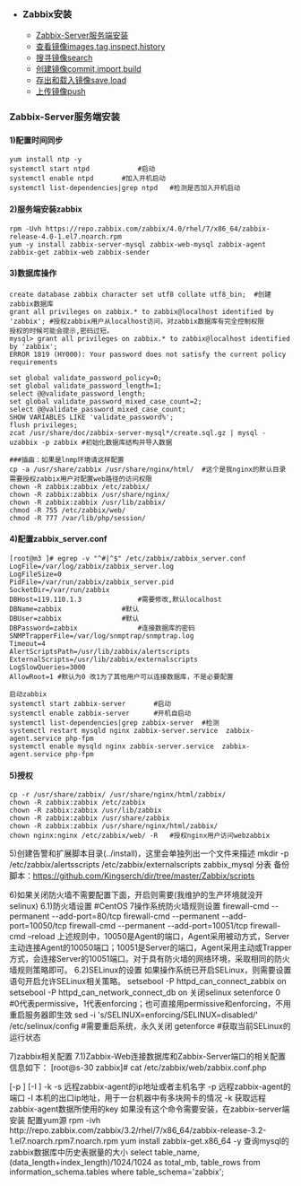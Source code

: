 + ### Zabbix安装
    + [Zabbix-Server服务端安装](#Zabbix-Server服务端安装)
    + [查看镜像images,tag,inspect,history](#查看镜像)
    + [搜寻镜像search](#搜寻镜像)
    + [创建镜像commit,import,build](#创建镜像)
    + [存出和载入镜像save,load](#存出和载入镜像)
    + [上传镜像push](#上传镜像)	
### Zabbix-Server服务端安装

#### 1)配置时间同步
```
yum install ntp -y 
systemctl start ntpd			#启动
systemctl enable ntpd		#加入开机启动
systemctl list-dependencies|grep ntpd	#检测是否加入开机启动
```
#### 2)服务端安装zabbix
```
rpm -Uvh https://repo.zabbix.com/zabbix/4.0/rhel/7/x86_64/zabbix-release-4.0-1.el7.noarch.rpm
yum -y install zabbix-server-mysql zabbix-web-mysql zabbix-agent zabbix-get zabbix-web zabbix-sender

```
#### 3)数据库操作
```
create database zabbix character set utf8 collate utf8_bin;  #创建zabbix数据库
grant all privileges on zabbix.* to zabbix@localhost identified by 'zabbix'; #授权zabbix用户从localhost访问，对zabbix数据库有完全控制权限
授权的时候可能会提示,密码过短。
mysql> grant all privileges on zabbix.* to zabbix@localhost identified by 'zabbix';
ERROR 1819 (HY000): Your password does not satisfy the current policy requirements

set global validate_password_policy=0;
set global validate_password_length=1;
select @@validate_password_length;
set global validate_password_mixed_case_count=2;
select @@validate_password_mixed_case_count;
SHOW VARIABLES LIKE 'validate_password%';
flush privileges;
zcat /usr/share/doc/zabbix-server-mysql*/create.sql.gz | mysql -uzabbix -p zabbix #初始化数据库结构并导入数据
```
```
###插曲：如果是lnmp环境请这样配置
cp -a /usr/share/zabbix	/usr/share/nginx/html/	#这个是我nginx的默认目录
需要授权zabbix用户对配置web路径的访问权限
chown -R zabbix:zabbix /etc/zabbix/
chown -R zabbix:zabbix /usr/share/nginx/
chown -R zabbix:zabbix /usr/lib/zabbix/
chmod -R 755 /etc/zabbix/web/
chmod -R 777 /var/lib/php/session/
```
#### 4)配置zabbix_server.conf
```
[root@m3 ]# egrep -v "^#|^$" /etc/zabbix/zabbix_server.conf
LogFile=/var/log/zabbix/zabbix_server.log
LogFileSize=0
PidFile=/var/run/zabbix/zabbix_server.pid
SocketDir=/var/run/zabbix
DBHost=119.110.1.3				#需要修改,默认localhost
DBName=zabbix				#默认
DBUser=zabbix				#默认
DBPassword=zabbix				#连接数据库的密码
SNMPTrapperFile=/var/log/snmptrap/snmptrap.log
Timeout=4
AlertScriptsPath=/usr/lib/zabbix/alertscripts
ExternalScripts=/usr/lib/zabbix/externalscripts
LogSlowQueries=3000
AllowRoot=1	#默认为0 改1为了其他用户可以连接数据库，不是必要配置
```
```
启动zabbix
systemctl start zabbix-server		#启动
systemctl enable zabbix-server		#开机自启动
systemctl list-dependencies|grep zabbix-server	#检测
systemctl restart mysqld nginx zabbix-server.service  zabbix-agent.service php-fpm
systemctl enable mysqld nginx zabbix-server.service  zabbix-agent.service php-fpm
```
#### 5)授权
```
cp -r /usr/share/zabbix/ /usr/share/nginx/html/zabbix/
chown -R zabbix:zabbix /etc/zabbix
chown -R zabbix:zabbix /usr/lib/zabbix
chown -R zabbix:zabbix /usr/share/zabbix
chown -R zabbix:zabbix /usr/share/nginx/html/zabbix/
chown nginx:nginx /etc/zabbix/web/ -R	#授权nginx用户访问webzabbix
```
5)创建告警和扩展脚本目录(../install)，这里会单独列出一个文件来描述
mkdir -p /etc/zabbix/alertsscripts  /etc/zabbix/externalscripts
zabbix_mysql 分表 备份脚本：https://github.com/Kingserch/dir/tree/master/Zabbix/scripts


6)如果关闭防火墙不需要配置下面，开启则需要(我维护的生产环境就没开selinux)
6.1)防火墙设置
#CentOS 7操作系统防火墙规则设置
firewall-cmd --permanent --add-port=80/tcp
firewall-cmd --permanent --add-port=10050/tcp
firewall-cmd --permanent --add-port=10051/tcp
firewall-cmd –reload
上述规则中，10050是Agent的端口，Agent采用被动方式，Server主动连接Agent的10050端口；10051是Server的端口，Agent采用主动或Trapper方式，会连接Server的10051端口。对于具有防火墙的网络环境，采取相同的防火墙规则策略即可。
6.2)SELinux的设置
如果操作系统已开启SELinux，则需要设置语句开启允许SELinux相关策略。
setsebool -P httpd_can_connect_zabbix on
setsebool -P httpd_can_network_connect_db on
关闭selinux
setenforce 0 	#0代表permissive，1代表enforcing；也可直接用permissive和enforcing，不用重启服务器即生效
sed -i 's/SELINUX=enforcing/SELINUX=disabled/' /etc/selinux/config   #需要重启系统，永久关闭
getenforce 	#获取当前SELinux的运行状态

7)zabbix相关配置
7.1)Zabbix-Web连接数据库和Zabbix-Server端口的相关配置信息如下：
[root@s-30 zabbix]# cat /etc/zabbix/web/zabbix.conf.php 
<?php
// Zabbix GUI configuration file.
global $DB;

$DB['TYPE']     = 'MYSQL';
$DB['SERVER']   = 'localhost';
$DB['PORT']     = '0';
$DB['DATABASE'] = 'zabbix';
$DB['USER']     = 'zabbix';
$DB['PASSWORD'] = 'zabbix';

// Schema name. Used for IBM DB2 and PostgreSQL.
$DB['SCHEMA'] = '';

$ZBX_SERVER      = 'localhost';
$ZBX_SERVER_PORT = '10051';
$ZBX_SERVER_NAME = 'zabbix';

$IMAGE_FORMAT_DEFAULT = IMAGE_FORMAT_PNG;

$ZBX_SERVER      = '127.0.0.1';
$ZBX_SERVER_PORT = '10051';
$ZBX_SERVER_NAME = 'zbx4';

$IMAGE_FORMAT_DEFAULT = IMAGE_FORMAT_PNG;
7.2) /etc/zabbix/zabbix_server.conf 中的参数
[root@s-30 zabbix]# egrep -v "^#|^$" /etc/zabbix/zabbix_server.conf
LogFile=/var/log/zabbix/zabbix_server.log
LogFileSize=0
PidFile=/var/run/zabbix/zabbix_server.pid
SocketDir=/var/run/zabbix
DBHost=localhost				#数据库的ip如果不在本机，要写真实的iP
DBName=zabbix				#数据库的名称
DBUser=zabbix				#数据库的用户
DBPassword=zabbix				#数据库的密码
SNMPTrapperFile=/var/log/snmptrap/snmptrap.log
Timeout=4
AlertScriptsPath=/usr/lib/zabbix/alertscripts
ExternalScripts=/usr/lib/zabbix/externalscripts
LogSlowQueries=3000

8)zabbix_server程序中的参数
通过zabbix_server --help 可以查看配置的参数，可以通过在线热加改变某个配置参数
8.1)手动执行清理器Housekeeper，可以删除过期数据，如下：
[root@s-30 conf]# zabbix_server -R housekeeper_execute
zabbix_server [33612]: command sent successfully
[root@s-30 conf]# tail -f /var/log/zabbix/zabbix_server.log
  1649:20191101:051138.056 forced execution of the housekeeper
  1649:20191101:051138.056 executing housekeeper
  1649:20191101:051138.473 housekeeper [deleted 1073 hist/trends, 0 items/triggers, 0 events, 0 problems, 0 sessions, 0 alarms, 0 audit items in 0.376787 sec, idle for 1 hour(s)]
  1648:20191101:051238.693 forced reloading of the configuration cache
  1651:20191101:090445.247 slow query: 10340.401633 sec, "select h.hostid,h.host,h.name,t.httptestid,t.name,t.agent,t.authentication,t.http_user,t.http_password,t.http_proxy,t.retries,t.ssl_cert_file,t.ssl_key_file,t.ssl_key_password,t.verify_peer,t.verify_host,t.delay from httptest t,hosts h where t.hostid=h.hostid and t.nextcheck<=1572559944 and mod(t.httptestid,1)=0 and t.status=0 and h.proxy_hostid is null and h.status=0 and (h.maintenance_status=0 or h.maintenance_type=0)"
  1649:20191101:090602.697 executing housekeeper
  1649:20191101:090603.126 housekeeper [deleted 3649 hist/trends, 0 items/triggers, 0 events, 0 problems, 0 sessions, 0 alarms, 0 audit items in 0.427603 sec, idle for 1 hour(s)]
  1649:20191101:093731.806 forced execution of the housekeeper
  1649:20191101:093731.806 executing housekeeper
  1649:20191101:093732.103 housekeeper [deleted 2122 hist/trends, 0 items/triggers, 0 events, 0 problems, 0 sessions, 0 alarms, 0 audit items in 0.283118 sec, idle for 1 hour(s)]
8.2)在线执行重载配置缓存
[root@s-30 conf]# zabbix_server -R config_cache_reload
[root@s-30 conf]# zabbix_server -R config_cache_reload
8.3)在线调整日志运行级别，执行一次，降低一个级别
[root@s-30 conf]# zabbix_server -R log_level_decrease
zabbix_server [33878]: command sent successfully
[root@s-30 conf]# tail -1 /var/log/zabbix/zabbix_server.log
  1669:20191101:094205.982 log level has been decreased to 2 (error)
8.3)在线调整日志级别，执行一次，增加一个级别
[root@s-30 conf]# zabbix_server -R log_level_increase
zabbix_server [33973]: command sent successfully
[root@s-30 conf]# tail -1 /var/log/zabbix/zabbix_server.log
  1675:20191101:094338.416 log level has been increased to 3 (warning)
8.4)调整某个进程（pid）的日志运行级别
[root@s-30 conf]# ps -ef |grep zabbix|wc -l
zabbix_server -R log_level_increase=pid		#可以跟进程的pid
zabbix_server -R log_level_increase=poller		#可以跟进程的名字
zabbix_server -R log_level_increase=poller	,3	#可以根据进程名字设置日志级别

二)Zabbix-Agent客户端安装
1）客服端的采集方式为Agent，snmp等
rpm -ivh http://repo.zabbix.com/zabbix/4.0/rhel/7/x86_64/zabbix-release-4.0-1.el7.noarch.rpm #安装Zabbix官方的yum源
yum install -y  zabbix-agent  
# 由于Zabbix-Server服务器本身也需要监控，所以在Zabbix-Server服务器中也同样需要安装Zabbix-Agent
防火墙配置
#CentOS 7
firewall-cmd --permanent --add-port=10050/tcp
firewall-cmd --reload
2)配置zabbix_agentd.conf
[root@s-30 /]# egrep -v "^#|^$" /etc/zabbix/zabbix_agentd.conf 
PidFile=/var/run/zabbix/zabbix_agentd.pid	#pid文件路径
LogFile=/var/log/zabbix/zabbix_agentd.log	#日志文件路径
LogFileSize=0				#日志切割大小，0表示不切割		
Server=127.0.0.1		#被动模式，zabbix-server的IP地址，允许zabbix_server服务器连接客户端，多个ip用逗号分隔		
ServerActive=127.0.0.1	#主动模式，zabbix-server的ip地址，Hostname值与zabbix-web页面中的主机名一致
Hostname=Zabbix server	#本机的Hostname，使用主动模式必须配置
Include=/etc/zabbix/zabbix_agentd.d/*.conf	#包含的子配置文件
UnsafeUserParameters=1              	#启用特殊字符，用于自定义监控

[root@s-30 /]# systemctl enable zabbix-agent	#加入开机启动
[root@s-30 /]# systemctl start zabbix-agent	#启动服务
到此agent，的监控方式安装完成

zabbix_get检测验证客户端的配置是否正确,命令格式如下：
zabbix_get [-hV] -s <host name or IP> [-p <port>] [-I <ip address>] -k <key>
-s	远程zabbix-agent的ip地址或者主机名字
-p	远程zabbix-agent的端口
-I	本机的出口ip地址，用于一台机器中有多块网卡的情况
-k	获取远程zabbix-agent数据所使用的key
如果没有这个命令需要安装，在zabbix-server端安装
配置yum源
rpm -ivh http://repo.zabbix.com/zabbix/3.2/rhel/7/x86_64/zabbix-release-3.2-1.el7.noarch.rpm7.noarch.rpm
yum install zabbix-get.x86_64 -y

查询mysql的zabbix数据库中历史表据量的大小
select table_name, (data_length+index_length)/1024/1024 as total_mb, table_rows  from  information_schema.tables  where  table_schema='zabbix';